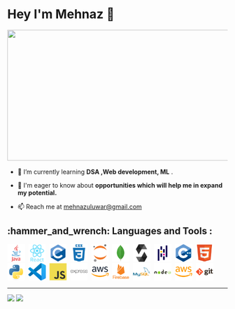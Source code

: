 <h1>Hey I'm Mehnaz 👋</h1>
<div align="center">
<img src="https://media3.giphy.com/media/3kPDmoWdBpQPNhCnUG/giphy.gif?cid=ecf05e47w54vkk9m43sjgdenjl2f6p8cpkyebgvjfm09uk8g&rid=giphy.gif&ct=s" width=600 height=300/> 
</div>
<p align="left"> 

- 🌱 I’m currently learning **DSA ,Web development, ML** .

- 🤝 I'm eager to know about **opportunities which will help me in expand my potential.** 

- 📫 Reach me at mehnazuluwar@gmail.com
</p>
<p align="left"></p>
<div>
<h2><b>:hammer_and_wrench: Languages and Tools :</b></h2>
 </div>

<div>
  <img src="https://github.com/devicons/devicon/blob/master/icons/java/java-original-wordmark.svg" title="Java" alt="Java" width="40" height="40"/>&nbsp;
  <img src="https://github.com/devicons/devicon/blob/master/icons/react/react-original-wordmark.svg" title="React" alt="React" width="40" height="40"/>&nbsp;
  <img src="https://github.com/devicons/devicon/blob/master/icons/c/c-original.svg"  title="C" alt="C" width="40" height="40"/>&nbsp;
  <img src="https://github.com/devicons/devicon/blob/master/icons/css3/css3-plain-wordmark.svg"  title="CSS3" alt="CSS" width="40" height="40"/>&nbsp;
   <img src="https://github.com/devicons/devicon/blob/master/icons/jupyter/jupyter-original.svg" title="Jupyter" alt="Jupyter" width="40" height="40"/>&nbsp;
   <img src="https://github.com/devicons/devicon/blob/master/icons/mongodb/mongodb-original.svg" title="mongodb" alt="mongodb" width="40" height="40"/>&nbsp;
  <img src="https://github.com/devicons/devicon/blob/master/icons/solidity/solidity-original.svg" title="solidity" alt="solidity" width="40" height="40"/>&nbsp;
  <img src="https://github.com/devicons/devicon/blob/master/icons/pandas/pandas-original.svg"  title="pandas" alt="pandas" width="40" height="40"/>&nbsp;
  <img src="https://github.com/devicons/devicon/blob/master/icons/cplusplus/cplusplus-original.svg"  title="C++" alt="C" width="40" height="40"/>&nbsp;
  <img src="https://github.com/devicons/devicon/blob/master/icons/html5/html5-original.svg" title="HTML5" alt="HTML" width="40" height="40"/>&nbsp;
  <img src="https://github.com/devicons/devicon/blob/master/icons/python/python-original.svg" title="python" alt="python" width="40" height="40"/>&nbsp;
  <img src="https://github.com/devicons/devicon/blob/master/icons/vscode/vscode-original.svg" title="vscode" alt="vscode" width="40" height="40"/>&nbsp;
  <img src="https://github.com/devicons/devicon/blob/master/icons/javascript/javascript-original.svg" title="JavaScript" alt="JavaScript" width="40" height="40"/>&nbsp;
    <img src="https://github.com/devicons/devicon/blob/master/icons/express/express-original-wordmark.svg" title="express" alt="expess" width="40" height="40"/>&nbsp;
   <img src="https://github.com/devicons/devicon/blob/master/icons/amazonwebservices/amazonwebservices-original-wordmark.svg" title="aws" alt="aws" width="40" height="40"/>&nbsp; 
  <img src="https://github.com/devicons/devicon/blob/master/icons/firebase/firebase-plain-wordmark.svg" title="Firebase" alt="Firebase" width="40" height="40"/>&nbsp;
  <img src="https://github.com/devicons/devicon/blob/master/icons/mysql/mysql-original-wordmark.svg" title="MySQL"  alt="MySQL" width="40" height="40"/>&nbsp;
  <img src="https://github.com/devicons/devicon/blob/master/icons/nodejs/nodejs-original-wordmark.svg" title="NodeJS" alt="NodeJS" width="40" height="40"/>&nbsp;
  <img src="https://github.com/devicons/devicon/blob/master/icons/amazonwebservices/amazonwebservices-plain-wordmark.svg" title="AWS" alt="AWS" width="40" height="40"/>&nbsp;
  <img src="https://github.com/devicons/devicon/blob/master/icons/git/git-original-wordmark.svg" title="Git" **alt="Git" width="40" height="40"/>&nbsp;
</div>

---
<p align="left">
  <img width="48%" src="https://github-readme-stats.vercel.app/api?username=1mazin&show_icons=true&theme=tokyonight&PAT_1" />
  <img width="48%" src="https://github-readme-streak-stats.herokuapp.com/?user=1mazin&theme=tokyonight" />
</p>
